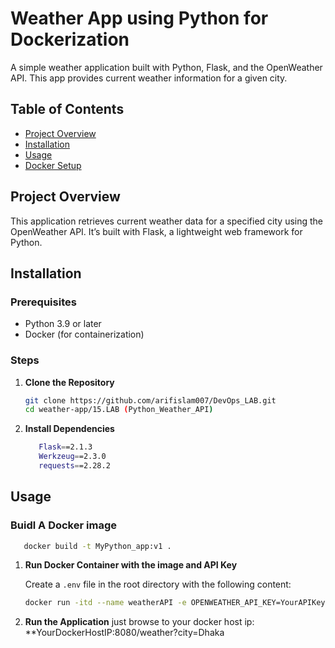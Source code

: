 # Weather App using Python for Dockerization

A simple weather application built with Python, Flask, and the OpenWeather API. This app provides current weather information for a given city.

## Table of Contents

- [Project Overview](#project-overview)
- [Installation](#installation)
- [Usage](#usage)
- [Docker Setup](#docker-setup)

## Project Overview

This application retrieves current weather data for a specified city using the OpenWeather API. It’s built with Flask, a lightweight web framework for Python.

## Installation

### Prerequisites

- Python 3.9 or later
- Docker (for containerization)

### Steps

1. **Clone the Repository**

   ```bash
   git clone https://github.com/arifislam007/DevOps_LAB.git
   cd weather-app/15.LAB (Python_Weather_API)

   ```

2. **Install Dependencies**


   ```sh
      Flask==2.1.3
      Werkzeug==2.3.0
      requests==2.28.2
   ```

## Usage

### Buidl A Docker image 

   ```sh
      docker build -t MyPython_app:v1 .
   ```

1. **Run Docker Container with the image and API Key**

   Create a `.env` file in the root directory with the following content:

   ```bash
   docker run -itd --name weatherAPI -e OPENWEATHER_API_KEY=YourAPIKeyPlaceHere -p 8080:5000 MyPython_app:v1
   ```

2. **Run the Application**
just browse to your docker host ip: **YourDockerHostIP:8080/weather?city=Dhaka

